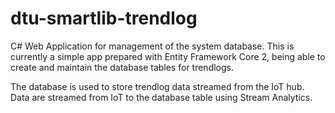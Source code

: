 # dtu-smartlib-trendlog
C# Web Application for management of the system database. 
This is currently a simple app prepared with Entity Framework Core 2, being able to create and maintain the database tables for trendlogs. 

The database is used to store trendlog data streamed from the IoT hub. Data are streamed from IoT to the database table using Stream Analytics.
